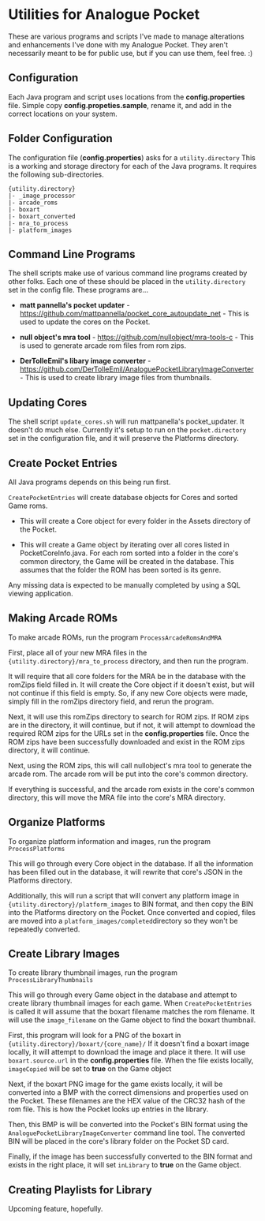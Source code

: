 # Utilities for Analogue Pocket

These are various programs and scripts I've made to manage alterations and enhancements I've done with my Analogue Pocket. They aren't necessarily meant to be for public use, but if you can use them, feel free. :)



## Configuration

Each Java program and script uses locations from the **config.properties** file. Simple copy **config.propeties.sample**, rename it, and add in the correct locations on your system.



## Folder Configuration

The configuration file (**config.properties**) asks for a `utility.directory`  This is a working and storage directory for each of the Java programs. It requires the following sub-directories.

```
{utility.directory}
|- _image_processor
|- arcade_roms
|- boxart
|- boxart_converted
|- mra_to_process
|- platform_images
```



## Command Line Programs

The shell scripts make use of various command line programs created by other folks. Each one of these should be placed in the `utility.directory` set in the config file. These programs are...

- **matt pannella's pocket updater** - https://github.com/mattpannella/pocket_core_autoupdate_net - This is used to update the cores on the Pocket.


- **null object's mra tool** - https://github.com/nullobject/mra-tools-c - This is used to generate arcade rom files from rom zips.


- **DerTolleEmil's libary image converter** - https://github.com/DerTolleEmil/AnaloguePocketLibraryImageConverter - This is used to create library image files from thumbnails.




## Updating Cores

The shell script `update_cores.sh` will run mattpanella's pocket_updater. It doesn't do much else. Currently it's setup to run on the `pocket.directory` set in the configuration file, and it will preserve the Platforms directory.



## Create Pocket Entries

All Java programs depends on this being run first.

`CreatePocketEntries` will create database objects for Cores and sorted Game roms. 

- This will create a Core object for every folder in the Assets directory of the Pocket. 


- This will create a Game object by iterating over all cores listed in PocketCoreInfo.java. For each rom sorted into a folder in the core's common directory, the Game will be created in the database. This assumes that the folder the ROM has been sorted is its genre.


Any missing data is expected to be manually completed by using a SQL viewing application.



## Making Arcade ROMs

To make arcade ROMs, run the program `ProcessArcadeRomsAndMRA`

First, place all of your new MRA files in the `{utility.directory}/mra_to_process` directory, and then run the program.

It will require that all core folders for the MRA be in the database with the romZips field filled in. It will create the Core object if it doesn't exist, but will not continue if this field is empty. So, if any new Core objects were made, simply fill in the romZips directory field, and rerun the program.

Next, it will use this romZips directory to search for ROM zips. If ROM zips are in the directory, it will continue, but if not, it will attempt to download the required ROM zips for the URLs set in the **config.properties** file.  Once the ROM zips have been successfully downloaded and exist in the ROM zips directory, it will continue.

Next, using the ROM zips, this will call nullobject's mra tool to generate the arcade rom.  The arcade rom will be put into the core's common directory.

If everything is successful, and the arcade rom exists in the core's common directory, this will move the MRA file into the core's MRA directory.



## Organize Platforms

To organize platform information and images, run the program `ProcessPlatforms`

This will go through every Core object in the database. If all the information has been filled out in the database, it will rewrite that core's JSON in the Platforms directory.

Additionally, this will run a script that will convert any platform image in `{utility.directory}/platform_images` to BIN format, and then copy the BIN into the Platforms directory on the Pocket. Once converted and copied, files are moved into a `platform_images/completed`directory so they won't be repeatedly converted.



## Create Library Images

To create library thumbnail images, run the program `ProcessLibraryThumbnails`

This will go through every Game object in the database and attempt to create library thumbnail images for each game. When `CreatePocketEntries` is called it will assume that the boxart filename matches the rom filename. It will use the `image_filename` on the Game object to find the boxart thumbnail.

First, this program will look for a PNG of the boxart in `{utility.directory}/boxart/{core_name}/` If it doesn't find a boxart image locally, it will attempt to download the image and place it there. It will use `boxart.source.url` in the **config.properties** file. When the file exists locally, `imageCopied` will be set to **true** on the Game object

Next, if the boxart PNG image for the game exists locally, it will be converted into a BMP with the correct dimensions and properties used on the Pocket. These filenames are the HEX value of the CRC32 hash of the rom file. This is how the Pocket looks up entries in the library.

Then, this BMP is will be converted into the Pocket's BIN format using the `AnaloguePocketLibraryImageConverter` command line tool. The converted BIN will be placed in the core's library folder on the Pocket SD card. 

Finally, if the image has been successfully converted to the BIN format and exists in the right place, it will set `inLibrary` to **true** on the Game object.



## Creating Playlists for Library

Upcoming feature, hopefully.

